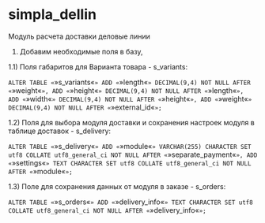 # simpla_dellin
Модуль расчета доставки деловые линии

1) Добавим необходимые поля в базу,

1.1) Поля габаритов для Варианта товара - s_variants:

`ALTER TABLE «`»s_variants«`» ADD «`»length«`» DECIMAL(9,4) NOT NULL AFTER «`»weight«`», ADD «`»height«`» DECIMAL(9,4) NOT NULL AFTER «`»length«`», ADD «`»width«`» DECIMAL(9,4) NOT NULL AFTER «`»height«`», ADD «`»weight«`» DECIMAL(9,4) NOT NULL AFTER «`»external_id«`»;`

1.2) Поля для выбора модуля доставки и сохранения настроек модуля в таблице доставок - s_delivery:

`ALTER TABLE «`»s_delivery«`» ADD «`»module«`» VARCHAR(255) CHARACTER SET utf8 COLLATE utf8_general_ci NOT NULL AFTER «`»separate_payment«`», ADD «`»settings«`» TEXT CHARACTER SET utf8 COLLATE utf8_general_ci NOT NULL AFTER «`»module«`»;`

1.3) Поле для сохранения данных от модуля в заказе - s_orders:

`ALTER TABLE «`»s_orders«`» ADD «`»delivery_info«`» TEXT CHARACTER SET utf8 COLLATE utf8_general_ci NOT NULL AFTER «`»delivery_info«`»;`

